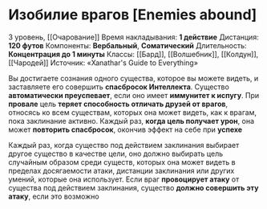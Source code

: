 # Изобилие врагов [Enemies abound]
3 уровень, [[Очарование]]
Время накладывания: **1 действие**
Дистанция: **120 футов**
Компоненты: **Вербальный**, **Соматический**
Длительность: **Концентрация до 1 минуты**
Классы: [[Бард]], [[Волшебник]], [[Колдун]], [[Чародей]]
Источник: «Xanathar's Guide to Everything»

Вы достигаете сознания одного существа, которое вы можете видеть, и заставляете его совершить **спасбросок Интеллекта**. Существо **автоматически преуспевает**, если оно имеет **иммунитет к испугу**. При **провале** цель **теряет способность отличать друзей от врагов**, относясь ко всем существам, которых она может видеть, как к врагам, пока заклинание активно. Каждый раз, **когда цель получает урон**, она может **повторить спасбросок**, окончив эффект на себе при **успехе**

Каждый раз, когда существо под действием заклинания выбирает другое существо в качестве цели, оно должно выбирать цель случайным образом среди существ, которых она может видеть в пределах досягаемости атаки, дистанции заклинания или других умений, которые она использует. Если враг **провоцирует атаку** от существа под действием заклинания, существо **должно совершить эту атаку**, если это возможно
